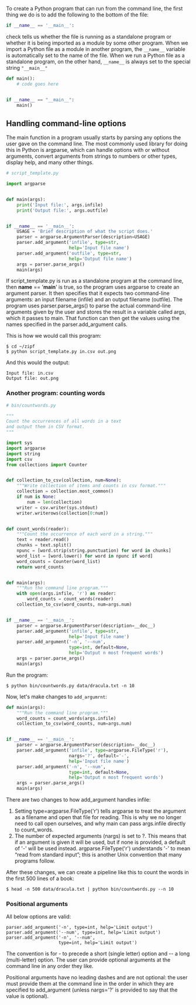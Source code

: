 To create a Python program that can run from the command line, the first thing we do is to add the following to the bottom of the file:

```python
if __name__ == '__main__':
```

check tells us whether the file is running as a standalone program or whether it is being imported as a module by some other program. When we import a Python file as a module in another program, the `__name__` variable is automatically set to the name of the file. When we run a Python file as a standalone program, on the other hand, `__name__` is always set to the special string `"__main__"`

```python
def main():
    # code goes here


if __name__ == "__main__":
    main()
```


## Handling command-line options

The main function in a program usually starts by parsing any options the user gave on the command line. The most commonly used library for doing this in Python is argparse, which can handle options with or without arguments, convert arguments from strings to numbers or other types, display help, and many other things.

```python
# script_template.py

import argparse


def main(args):
    print('Input file:', args.infile)
    print('Output file:', args.outfile)


if __name__ == '__main__':
    USAGE = 'Brief description of what the script does.'
    parser = argparse.ArgumentParser(description=USAGE)
    parser.add_argument('infile', type=str,
                        help='Input file name')
    parser.add_argument('outfile', type=str,
                        help='Output file name')
    args = parser.parse_args()
    main(args)
```

If script_template.py is run as a standalone program at the command line, then __name__ == '__main__' is true, so the program uses argparse to create an argument parser. It then specifies that it expects two command-line arguments: an input filename (infile) and an output filename (outfile). The program uses parser.parse_args() to parse the actual command-line arguments given by the user and stores the result in a variable called args, which it passes to main. That function can then get the values using the names specified in the parser.add_argument calls.

This is how we would call this program:

```shell
$ cd ~/zipf
$ python script_template.py in.csv out.png
```

And this would the output:

```shell
Input file: in.csv
Output file: out.png
```

### Another program: counting words

```python
# bin/countwords.py

"""
Count the occurrences of all words in a text
and output them in CSV format.
"""

import sys
import argparse
import string
import csv
from collections import Counter


def collection_to_csv(collection, num=None):
    """Write collection of items and counts in csv format."""
    collection = collection.most_common()
    if num is None:
        num = len(collection)
    writer = csv.writer(sys.stdout)
    writer.writerows(collection[0:num])


def count_words(reader):
    """Count the occurrence of each word in a string."""
    text = reader.read()
    chunks = text.split()
    npunc = [word.strip(string.punctuation) for word in chunks]
    word_list = [word.lower() for word in npunc if word]
    word_counts = Counter(word_list)
    return word_counts


def main(args):
    """Run the command line program."""
    with open(args.infile, 'r') as reader:
        word_counts = count_words(reader)
    collection_to_csv(word_counts, num=args.num)


if __name__ == '__main__':
    parser = argparse.ArgumentParser(description=__doc__)
    parser.add_argument('infile', type=str,
                        help='Input file name')
    parser.add_argument('-n', '--num',
                        type=int, default=None,
                        help='Output n most frequent words')
    args = parser.parse_args()
    main(args)
```

Run the program:

```shell
$ python bin/countwords.py data/dracula.txt -n 10
```

Now, let's make changes to `add_argumrnt`:

```python
def main(args):
    """Run the command line program."""
    word_counts = count_words(args.infile)
    collection_to_csv(word_counts, num=args.num)


if __name__ == '__main__':
    parser = argparse.ArgumentParser(description=__doc__)
    parser.add_argument('infile', type=argparse.FileType('r'),
                        nargs='?', default='-',
                        help='Input file name')
    parser.add_argument('-n', '--num',
                        type=int, default=None,
                        help='Output n most frequent words')
    args = parser.parse_args()
    main(args)
```

There are two changes to how add_argument handles infile:

1. Setting type=argparse.FileType('r') tells argparse to treat the argument as a filename and open that file for reading. This is why we no longer need to call open ourselves, and why main can pass args.infile directly to count_words.
2. The number of expected arguments (nargs) is set to ?. This means that if an argument is given it will be used, but if none is provided, a default of '-' will be used instead. argparse.FileType('r') understands '-' to mean “read from standard input”; this is another Unix convention that many programs follow.

After these changes, we can create a pipeline like this to count the words in the first 500 lines of a book:

```shell
$ head -n 500 data/dracula.txt | python bin/countwords.py --n 10
```


### Positional arguments

All below options are valid:

```shell
parser.add_argument('-n', type=int, help='Limit output')
parser.add_argument('--num', type=int, help='Limit output')
parser.add_argument('-n', '--num',
                    type=int, help='Limit output')
```

The convention is for - to precede a short (single letter) option and -- a long (multi-letter) option. The user can provide optional arguments at the command line in any order they like.

Positional arguments have no leading dashes and are not optional: the user must provide them at the command line in the order in which they are specified to add_argument (unless nargs='?' is provided to say that the value is optional).